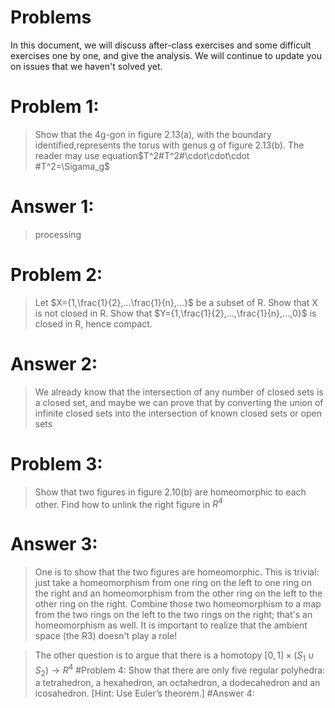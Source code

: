 # Problems
In this document, we will discuss after-class exercises and some difficult exercises one by one, and give the analysis. We will continue to update you on issues that we haven't solved yet.
# Problem 1:
>Show that the 4g-gon in figure 2.13(a), with the boundary identified,represents the torus with genus g of figure 2.13(b). The reader may use equation$T^2#T^2#\cdot\cdot\cdot #T^2=\Sigama_g$
# Answer 1:
>processing
# Problem 2:
>Let $X={1,\frac{1}{2},...\frac{1}{n},...}$ be a subset of R. Show that X is not closed in R. Show that $Y={1,\frac{1}{2},...,\frac{1}{n},...,0}$ is closed in R, hence compact.
# Answer 2:
> We already know that the intersection of any number of closed sets is a closed set, and maybe we can prove that by converting the union of infinite closed sets into the intersection of known closed sets or open sets
# Problem 3:
>Show that two figures in figure 2.10(b) are homeomorphic to each other. Find how to unlink the right figure in $R^4$
# Answer 3:
>One is to show that the two figures are homeomorphic. This is trivial: just take a homeomorphism from one ring on the left to one ring on the right and an homeomorphism from the other ring on the left to the other ring on the right. Combine those two homeomorphism to a map from the two rings on the left to the two rings on the right; that's an homeomorphism as well. It is important to realize that the ambient space (the R3) doesn't play a role!

>The other question is to argue that there is a homotopy $[0,1]\times(S_1\cup S_2)\rightarrow R^4$
#Problem 4:
>Show that there are only five regular polyhedra: a tetrahedron, a hexahedron, an octahedron, a dodecahedron and an icosahedron. [Hint: Use Euler’s theorem.]
#Answer 4:
>
